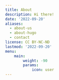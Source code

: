 ```yaml
---
title: About
description: Hi there!
date: '2022-09-20'
aliases:
  - about-us
  - about-hugo
  - contact
license: CC BY-NC-ND
lastmod: '2022-09-20'
menu:
    main: 
        weight: -90
        params:
            icon: user
---
```


